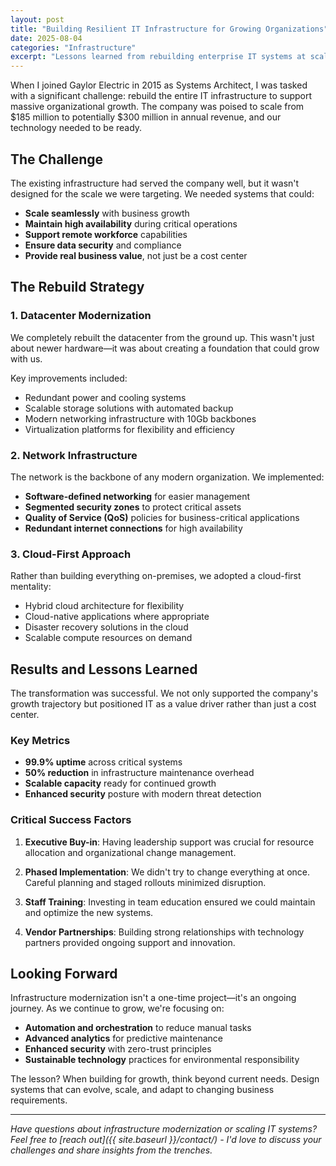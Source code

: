 ```yaml
---
layout: post
title: "Building Resilient IT Infrastructure for Growing Organizations"
date: 2025-08-04
categories: "Infrastructure"
excerpt: "Lessons learned from rebuilding enterprise IT systems at scale. When your organization is growing from $185M to $300M in revenue, your infrastructure needs to be ready for the challenge."
---
```


When I joined Gaylor Electric in 2015 as Systems Architect, I was tasked with a significant challenge: rebuild the entire IT infrastructure to support massive organizational growth. The company was poised to scale from $185 million to potentially $300 million in annual revenue, and our technology needed to be ready.

## The Challenge

The existing infrastructure had served the company well, but it wasn't designed for the scale we were targeting. We needed systems that could:

- **Scale seamlessly** with business growth
- **Maintain high availability** during critical operations
- **Support remote workforce** capabilities
- **Ensure data security** and compliance
- **Provide real business value**, not just be a cost center

## The Rebuild Strategy

### 1. Datacenter Modernization

We completely rebuilt the datacenter from the ground up. This wasn't just about newer hardware—it was about creating a foundation that could grow with us.

Key improvements included:
- Redundant power and cooling systems
- Scalable storage solutions with automated backup
- Modern networking infrastructure with 10Gb backbones
- Virtualization platforms for flexibility and efficiency

### 2. Network Infrastructure

The network is the backbone of any modern organization. We implemented:
- **Software-defined networking** for easier management
- **Segmented security zones** to protect critical assets
- **Quality of Service (QoS)** policies for business-critical applications
- **Redundant internet connections** for high availability

### 3. Cloud-First Approach

Rather than building everything on-premises, we adopted a cloud-first mentality:
- Hybrid cloud architecture for flexibility
- Cloud-native applications where appropriate
- Disaster recovery solutions in the cloud
- Scalable compute resources on demand

## Results and Lessons Learned

The transformation was successful. We not only supported the company's growth trajectory but positioned IT as a value driver rather than just a cost center.

### Key Metrics
- **99.9% uptime** across critical systems
- **50% reduction** in infrastructure maintenance overhead
- **Scalable capacity** ready for continued growth
- **Enhanced security** posture with modern threat detection

### Critical Success Factors

1. **Executive Buy-in**: Having leadership support was crucial for resource allocation and organizational change management.

2. **Phased Implementation**: We didn't try to change everything at once. Careful planning and staged rollouts minimized disruption.

3. **Staff Training**: Investing in team education ensured we could maintain and optimize the new systems.

4. **Vendor Partnerships**: Building strong relationships with technology partners provided ongoing support and innovation.

## Looking Forward

Infrastructure modernization isn't a one-time project—it's an ongoing journey. As we continue to grow, we're focusing on:

- **Automation and orchestration** to reduce manual tasks
- **Advanced analytics** for predictive maintenance
- **Enhanced security** with zero-trust principles
- **Sustainable technology** practices for environmental responsibility

The lesson? When building for growth, think beyond current needs. Design systems that can evolve, scale, and adapt to changing business requirements.

---

*Have questions about infrastructure modernization or scaling IT systems? Feel free to [reach out]({{ site.baseurl }}/contact/) - I'd love to discuss your challenges and share insights from the trenches.*
